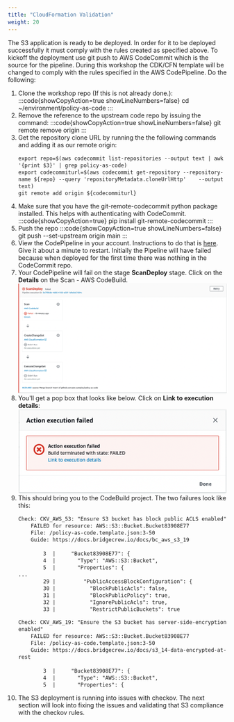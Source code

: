 ```yaml
---
title: "CloudFormation Validation"
weight: 20
---
```


The S3 application is ready to be deployed. In order for it to be deployed successfully it must comply with the rules created as specified above.
To kickoff the deployment use git push to AWS CodeCommit which is the source for the pipeline. During this workshop the CDK/CFN template will be
changed to comply with the rules specified in the AWS CodePipeline. Do the following:

1. Clone the workshop repo (If this is not already done.):
    :::code{showCopyAction=true showLineNumbers=false}
    cd ~/environment/policy-as-code
    :::
1. Remove the reference to the upstream code repo by issuing the command:
    :::code{showCopyAction=true showLineNumbers=false}
    git remote remove origin
    :::
1. Get the repository clone URL by running the the following commands and adding it as our remote origin:
    ```
    export repo=$(aws codecommit list-repositories --output text | awk '{print $3}' | grep policy-as-code)
    export codecommiturl=$(aws codecommit get-repository --repository-name ${repo} --query 'repositoryMetadata.cloneUrlHttp'    --output text)
    git remote add origin ${codecommiturl}
    ```
1. Make sure that you have the git-remote-codecommit python package installed. This helps with authenticating with CodeCommit.
    :::code{showCopyAction=true}
    pip install git-remote-codecommit
    :::
1. Push the repo
    :::code{showCopyAction=true showLineNumbers=false}
    git push --set-upstream origin main
    :::
1. View the CodePipeline in your account. Instructions to do that is [here](https://docs.aws.amazon.com/codepipeline/latest/userguide/pipelines-view-console.html#pipelines-list-console.). Give it about a minute to restart. Initially the Pipeline will have failed because when deployed for the first time there was nothing in the CodeCommit repo.
1. Your CodePipeline will fail on the stage **ScanDeploy** stage. Click on the **Details** on the Scan - AWS CodeBuild.
    ![ScanDeployFailed](/static/ScanDeployFailed.png)
1. You'll get a pop box that looks like below. Click on **Link to execution details**:
    ![LinkExecutionDetail](/static/LinkExecutionDetails.png)
1. This should bring you to the CodeBuild project. The two failures look like this:
    ```
    Check: CKV_AWS_53: "Ensure S3 bucket has block public ACLS enabled"
        FAILED for resource: AWS::S3::Bucket.Bucket83908E77
        File: /policy-as-code.template.json:3-50
        Guide: https://docs.bridgecrew.io/docs/bc_aws_s3_19

            3  |     "Bucket83908E77": {
            4  |       "Type": "AWS::S3::Bucket",
            5  |       "Properties": {
    ...
            29 |         "PublicAccessBlockConfiguration": {
            30 |           "BlockPublicAcls": false,
            31 |           "BlockPublicPolicy": true,
            32 |           "IgnorePublicAcls": true,
            33 |           "RestrictPublicBuckets": true
    ```
    ```
    Check: CKV_AWS_19: "Ensure the S3 bucket has server-side-encryption enabled"
        FAILED for resource: AWS::S3::Bucket.Bucket83908E77
        File: /policy-as-code.template.json:3-50
        Guide: https://docs.bridgecrew.io/docs/s3_14-data-encrypted-at-rest

            3  |     "Bucket83908E77": {
            4  |       "Type": "AWS::S3::Bucket",
            5  |       "Properties": {
    ```
1. The S3 deployment is running into issues with checkov. The next section will look into fixing the issues and validating that S3 compliance with the checkov rules.

